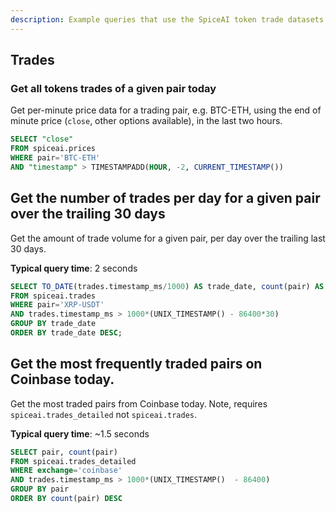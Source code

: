 ```yaml
---
description: Example queries that use the SpiceAI token trade datasets
---
```


## Trades

### Get all tokens trades of a given pair today
Get per-minute price data for a trading pair, e.g. BTC-ETH, using the end of minute price (`close`, other options available), in the last two hours.

```sql
SELECT "close"
FROM spiceai.prices
WHERE pair='BTC-ETH'
AND "timestamp" > TIMESTAMPADD(HOUR, -2, CURRENT_TIMESTAMP())
```

## Get the number of trades per day for a given pair over the trailing 30 days
Get the amount of trade volume for a given pair, per day over the trailing last 30 days.

**Typical query time**: 2 seconds

```sql
SELECT TO_DATE(trades.timestamp_ms/1000) AS trade_date, count(pair) AS trade_count
FROM spiceai.trades
WHERE pair='XRP-USDT'
AND trades.timestamp_ms > 1000*(UNIX_TIMESTAMP() - 86400*30)
GROUP BY trade_date
ORDER BY trade_date DESC;
```

## Get the most frequently traded pairs on Coinbase today.
Get the most traded pairs from Coinbase today. Note, requires `spiceai.trades_detailed` not `spiceai.trades`.

**Typical query time**: ~1.5 seconds

```sql
SELECT pair, count(pair)
FROM spiceai.trades_detailed
WHERE exchange='coinbase'
AND trades.timestamp_ms > 1000*(UNIX_TIMESTAMP()  - 86400)
GROUP BY pair
ORDER BY count(pair) DESC
```


